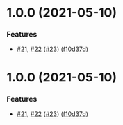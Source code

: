 # 1.0.0 (2021-05-10)


### Features

* [#21](https://github.com/future-code-lab/svelte-design-system/issues/21), [#22](https://github.com/future-code-lab/svelte-design-system/issues/22) ([#23](https://github.com/future-code-lab/svelte-design-system/issues/23)) ([f10d37d](https://github.com/future-code-lab/svelte-design-system/commit/f10d37d07f5865f3e01ddf87778108dfb41fa73e))

# 1.0.0 (2021-05-10)


### Features

* [#21](https://github.com/future-code-lab/svelte-design-system/issues/21), [#22](https://github.com/future-code-lab/svelte-design-system/issues/22) ([#23](https://github.com/future-code-lab/svelte-design-system/issues/23)) ([f10d37d](https://github.com/future-code-lab/svelte-design-system/commit/f10d37d07f5865f3e01ddf87778108dfb41fa73e))
